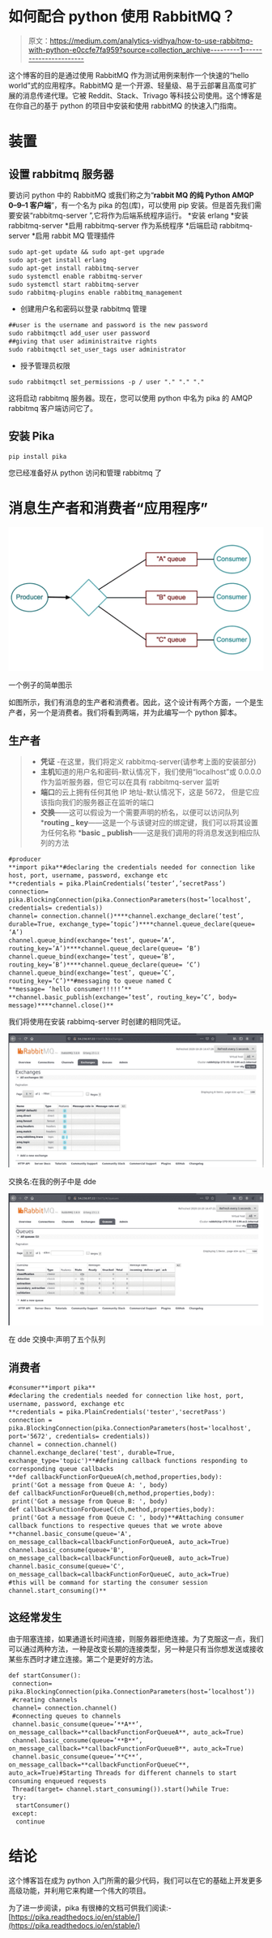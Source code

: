 # 如何配合 python 使用 RabbitMQ？

> 原文：<https://medium.com/analytics-vidhya/how-to-use-rabbitmq-with-python-e0ccfe7fa959?source=collection_archive---------1----------------------->

这个博客的目的是通过使用 RabbitMQ 作为测试用例来制作一个快速的“hello world”式的应用程序。RabbitMQ 是一个开源、轻量级、易于云部署且高度可扩展的消息传递代理。它被 Reddit、Stack、Trivago 等科技公司使用。这个博客是在你自己的基于 python 的项目中安装和使用 rabbitMQ 的快速入门指南。

# 装置

## 设置 rabbitmq 服务器

要访问 python 中的 RabbitMQ 或我们称之为“**rabbit MQ 的纯 Python AMQP 0–9–1 客户端**”，有一个名为 pika 的包(库)，可以使用 pip 安装。但是首先我们需要安装“rabbitmq-server ”,它将作为后端系统程序运行。
*安装 erlang
*安装 rabbitmq-server
*启用 rabbitmq-server 作为系统程序
*后端启动 rabbitmq-server
*启用 rabbit MQ 管理插件

```
sudo apt-get update && sudo apt-get upgrade
sudo apt-get install erlang
sudo apt-get install rabbitmq-server
sudo systemctl enable rabbitmq-server
sudo systemctl start rabbitmq-server
sudo rabbitmq-plugins enable rabbitmq_management
```

*   创建用户名和密码以登录 rabbitmq 管理

```
##user is the username and password is the new password
sudo rabbitmqctl add_user user password
##giving that user adiministraitve rights
sudo rabbitmqctl set_user_tags user administrator
```

*   授予管理员权限

```
sudo rabbitmqctl set_permissions -p / user "." "." "."
```

这将启动 rabbitmq 服务器。现在，您可以使用 python 中名为 pika 的 AMQP rabbitmq 客户端访问它了。

## 安装 Pika

```
pip install pika
```

您已经准备好从 python 访问和管理 rabbitmq 了

# 消息生产者和消费者“应用程序”

![](img/7bfe20a163c087d056c963dc87a5681a.png)

一个例子的简单图示

如图所示，我们有消息的生产者和消费者。因此，这个设计有两个方面，一个是生产者，另一个是消费者。我们将看到两端，并为此编写一个 python 脚本。

## 生产者

> * **凭证** -在这里，我们将定义 rabbitmq-server(请参考上面的安装部分)
> * **主机**知道的用户名和密码-默认情况下，我们使用“localhost”或 0.0.0.0 作为监听服务器，但它可以在具有 rabbitmq-server 监听
> * **端口**的云上拥有任何其他 IP 地址-默认情况下，这是 5672， 但是它应该指向我们的服务器正在监听的端口
> * **交换**——这可以假设为一个需要声明的桥名，以便可以访问队列
> ***routing _ key**——这是一个与该键对应的绑定键，我们可以将其设置为任何名称
> ***basic _ publish**——这是我们调用的将消息发送到相应队列的方法

```
#producer
**import pika**#declaring the credentials needed for connection like host, port, username, password, exchange etc
**credentials = pika.PlainCredentials(‘tester’,’secretPass’)
connection= pika.BlockingConnection(pika.ConnectionParameters(host=’localhost’, credentials= credentials))
channel= connection.channel()****channel.exchange_declare(‘test’, durable=True, exchange_type=’topic’)****channel.queue_declare(queue= ‘A’)
channel.queue_bind(exchange=’test’, queue=’A’, routing_key=’A’)****channel.queue_declare(queue= ‘B’)
channel.queue_bind(exchange=’test’, queue=’B’, routing_key=’B’)****channel.queue_declare(queue= ‘C’)
channel.queue_bind(exchange=’test’, queue=’C’, routing_key=’C’)**#messaging to queue named C
**message= ‘hello consumer!!!!!’**
**channel.basic_publish(exchange=’test’, routing_key=’C’, body= message)****channel.close()**
```

我们将使用在安装 rabbimq-server 时创建的相同凭证。

![](img/fe873af3d6727fbbd100215a9895d10c.png)

交换名:在我的例子中是 dde

![](img/ed0545c4ab2d726ad7cc63bc938c2acf.png)

在 dde 交换中:声明了五个队列

## 消费者

```
#consumer**import pika**
#declaring the credentials needed for connection like host, port, username, password, exchange etc
**credentials = pika.PlainCredentials('tester','secretPass')
connection = pika.BlockingConnection(pika.ConnectionParameters(host='localhost', port='5672', credentials= credentials))
channel = connection.channel()
channel.exchange_declare('test', durable=True, exchange_type='topic')**#defining callback functions responding to corresponding queue callbacks
**def callbackFunctionForQueueA(ch,method,properties,body):
 print('Got a message from Queue A: ', body)
def callbackFunctionForQueueB(ch,method,properties,body):
 print('Got a message from Queue B: ', body)
def callbackFunctionForQueueC(ch,method,properties,body):
 print('Got a message from Queue C: ', body)**#Attaching consumer callback functions to respective queues that we wrote above
**channel.basic_consume(queue='A', on_message_callback=callbackFunctionForQueueA, auto_ack=True)
channel.basic_consume(queue='B', on_message_callback=callbackFunctionForQueueB, auto_ack=True)
channel.basic_consume(queue='C', on_message_callback=callbackFunctionForQueueC, auto_ack=True)
#this will be command for starting the consumer session
channel.start_consuming()**
```

## 这经常发生

由于阻塞连接，如果通道长时间连接，则服务器拒绝连接。为了克服这一点，我们可以通过两种方法，一种是改变长期的连接类型，另一种是只有当你想发送或接收某些东西时才建立连接。第二个是更好的方法。

```
def startConsumer():
 connection= pika.BlockingConnection(pika.ConnectionParameters(host=’localhost’))
 #creating channels
 channel= connection.channel()
 #connecting queues to channels
 channel.basic_consume(queue=’**A**’,  on_message_callback=**callbackFunctionForQueueA**, auto_ack=True)
 channel.basic_consume(queue=’**B**’, on_message_callback=**callbackFunctionForQueueB**, auto_ack=True)
 channel.basic_consume(queue=’**C**’, on_message_callback=**callbackFunctionForQueueC**, auto_ack=True)#Starting Threads for different channels to start consuming enqueued requests
 Thread(target= channel.start_consuming()).start()while True:
 try:
  startConsumer()
 except:
  continue
```

# 结论

这个博客旨在成为 python 入门所需的最少代码，我们可以在它的基础上开发更多高级功能，并利用它来构建一个伟大的项目。

为了进一步阅读，pika 有很棒的文档可供我们阅读:-[https://pika.readthedocs.io/en/stable/](https://pika.readthedocs.io/en/stable/)